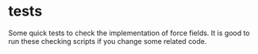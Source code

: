 # tests

Some quick tests to check the implementation of force fields. It is good to run these checking scripts if you change some related code. 

